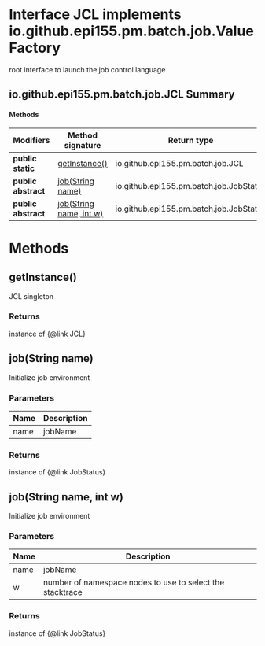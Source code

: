 Interface JCL implements io.github.epi155.pm.batch.job.ValueFactory
===================================================================
root interface to launch the job control language

io.github.epi155.pm.batch.job.JCL Summary
-------
#### Methods
| Modifiers           | Method signature                                 | Return type                             |
| ------------------- | ------------------------------------------------ | --------------------------------------- |
| **public static**   | [getInstance()](#getinstance)                    | io.github.epi155.pm.batch.job.JCL       |
| **public abstract** | [job(String name)](#jobstring-name)              | io.github.epi155.pm.batch.job.JobStatus |
| **public abstract** | [job(String name, int w)](#jobstring-name-int-w) | io.github.epi155.pm.batch.job.JobStatus |

Methods
=======
getInstance()
-------------
JCL singleton

### Returns

instance of {@link JCL}


job(String name)
----------------
Initialize job environment

### Parameters

| Name | Description |
| ---- | ----------- |
| name | jobName     |

### Returns

instance of {@link JobStatus}


job(String name, int w)
-----------------------
Initialize job environment

### Parameters

| Name | Description                                               |
| ---- | --------------------------------------------------------- |
| name | jobName                                                   |
| w    | number of namespace nodes to use to select the stacktrace |

### Returns

instance of {@link JobStatus}


